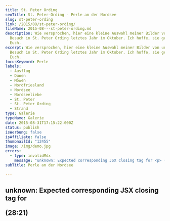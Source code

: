 ```yaml
---
title: St. Peter Ording
seoTitle: St. Peter-Ording - Perle an der Nordsee
slug: st-peter-ording
link: /2015/08/st-peter-ording/
fileName: 2015-08---st-peter-ording.md
description: Wie versprochen, hier eine kleine Auswahl meiner Bilder von unserem
  Besuch in St. Peter Ording letztes Jahr im Oktober. Ich hoffe, sie gefallen
  Euch.
excerpt: Wie versprochen, hier eine kleine Auswahl meiner Bilder von unserem
  Besuch in St. Peter Ording letztes Jahr im Oktober. Ich hoffe, sie gefallen
  Euch.
focusKeyword: Perle
labels:
  - Ausflug
  - Dünen
  - Möwen
  - Nordfriesland
  - Nordsee
  - Nordseeliebe
  - St. Peter
  - St. Peter Ording
  - Strand
type: Galerie
typeName: Galerie
date: 2015-08-31T17:15:22.000Z
status: publish
isWerbung: false
isAffiliate: false
thumbnailId: "12455"
image: /img/demo.jpg
errors:
  - type: invalidMdx
    message: "unknown: Expected corresponding JSX closing tag for <p> (28:21)"
subTitle: Perle an der Nordsee
  
---
```


## unknown: Expected corresponding JSX closing tag for <p> (28:21)

<!--
Vielen Dank an Kurt Gerhard für die Inspiration und an den Herzmann für das
freundlich zur Verfügung gestellte Titelbild. [myflickr
tag="stpeterordinganne2014"]

<blockquote>Die Perle

Ich ging spazieren am Meeresstrand wo spielende Wellen versickern im Sand.

Kein Sturm, kein Brausen, nur stilles sich Regen, bis in den Tiefen ein leises
Bewegen.

Die Fluten klar, bis tief auf den Grund, ich möchte mich beugen und kühlen den
Mund.

Ich sah ein Gesicht, vertraut und fremd, wer ist's, der des Meeres Spiegel
kennt?

Eine Perle fand ich, von edler Gestalt, nun ruht sie behütet in meiner Hand.

So hell und so klar und so wunderbar rein, vom Lichte bestrahlt, ein köstlicher
Schein.

Ich will sie behüten und schließe die Hand, geh' nie mehr zurück zu Welle und
Sand.

Ich möcht' sie umhegen im goldenen Schrein, die strahlende Perle soll bleiben
mein.

Doch ans Licht muß sie dringen, sie braucht diesen Glanz, ich will sie bewahren,
rein, edel und ganz.

Nie darf zerbrechen der edle Fund, die Perle soll leuchten vom Meeresgrund.

Otto Reinhards</blockquote>-
[1][st. peter-ording im juli 2015](/2015/07/zurueck-nach-st-peter-ording/) Mehr
Bilder findet Ihr wie immer in meinem
[Flickr](https://www.flickr.com/photos/99929697@N07/albums/72157648231468656).

## Wegweiser Möwen1. [Möwen am Bosporus (Januar 2010)](/2010/01/moewen-am-bosporus/)

1.  [Zurück nach St. Peter-Ording (Juli 2015)](/2015/07/zurueck-nach-st-peter-ording/)
1.  St. Peter-Ording - Perle an der Nordsee (August 2015)
1.  [Birdwatching am Timmendorfer Strand (November 2015)](/2015/11/birdwatching-am-timmendorfer-strand/)
1.  [Die Möwe, Kiel (November 2015)](/2015/11/die-moewe/)
1.  [Möwen auf der Brücke (Januar 2016)](/2016/01/moewen-auf-der-bruecke/)
1.  [Sommer auf der Ostsee - Möwen vor Helsinki (Juni 2016)](/2016/07/sommer-auf-der-ostsee-travemuende-helsinki/)
1.  [Seevögel in Helsinki - Auf jeder Statue eine Möwe (Juni 2016)](/2016/08/auf-jeder-statue-eine-moewe/)
1.  [Möwen in Dublin - Bunte Bilderserie mit original Irischen Seevögeln (September 2017)](/2017/10/moewen-in-dublin/)
1.  [Möwe am Wasser](/2018/01/moewe-am-wasser/)
1.  [Birds of Westport](/2018/05/birds-of-westport/)
    [Hier gehts zur ULTIMATIVEN VEGANEN FESTIVALLISTEMit Gratis-Download zum ausdrucken!](/2015/03/die-ultimative-vegane-festivalliste)

-->

  